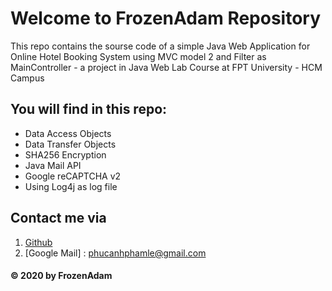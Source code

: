 # Welcome to FrozenAdam Repository
This repo contains the sourse code of a simple Java Web Application for Online Hotel Booking System using MVC model 2 and Filter as MainController - a project in Java Web Lab Course at FPT University - HCM Campus

## You will find in this repo:
* Data Access Objects
* Data Transfer Objects
* SHA256 Encryption
* Java Mail API
* Google reCAPTCHA v2
* Using Log4j as log file

## Contact me via
1. [Github](https://github.com/FrozenAdam)
2. [Google Mail] : phucanhphamle@gmail.com

#### © 2020 by FrozenAdam
